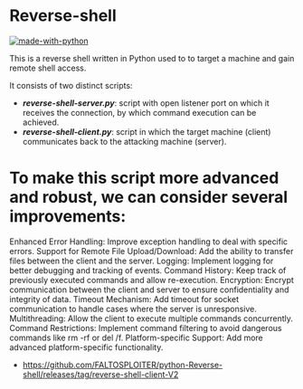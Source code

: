 # Reverse-shell

[![made-with-python](https://img.shields.io/badge/Made%20with-Python-1f425f.svg)](https://www.python.org/)

This is a reverse shell written in Python used to to target a machine and gain remote shell access.

It consists of two distinct scripts:
- ***reverse-shell-server.py***: script with open listener port on which it receives the connection, by which command execution can be achieved.
- ***reverse-shell-client.py***: script in which the target machine (client) communicates back to the attacking machine (server).


# To make this script more advanced and robust, we can consider several improvements:

Enhanced Error Handling: Improve exception handling to deal with specific errors.
Support for Remote File Upload/Download: Add the ability to transfer files between the client and the server.
Logging: Implement logging for better debugging and tracking of events.
Command History: Keep track of previously executed commands and allow re-execution.
Encryption: Encrypt communication between the client and server to ensure confidentiality and integrity of data.
Timeout Mechanism: Add timeout for socket communication to handle cases where the server is unresponsive.
Multithreading: Allow the client to execute multiple commands concurrently.
Command Restrictions: Implement command filtering to avoid dangerous commands like rm -rf or del /f.
Platform-specific Support: Add more advanced platform-specific functionality.

* https://github.com/FALTOSPLOITER/python-Reverse-shell/releases/tag/reverse-shell-client-V2

